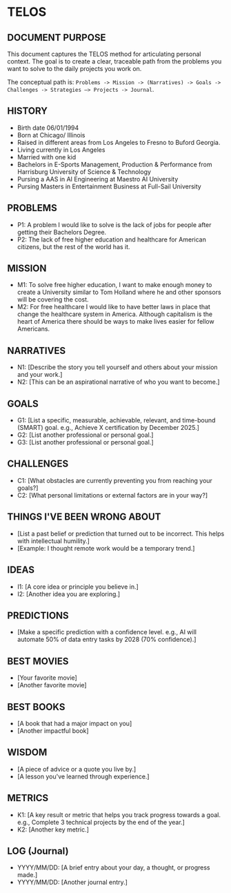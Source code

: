 
# TELOS

## DOCUMENT PURPOSE

This document captures the TELOS method for articulating personal context. The goal is to create a clear, traceable path from the problems you want to solve to the daily projects you work on.

The conceptual path is: `Problems -> Mission -> (Narratives) -> Goals -> Challenges -> Strategies —> Projects -> Journal`.

## HISTORY

- Birth date 06/01/1994 
- Born at Chicago/ Illinois
- Raised in different areas from Los Angeles to Fresno to Buford Georgia. 
- Living currently in Los Angeles
- Married with one kid 
- Bachelors in E-Sports Management, Production & Performance from Harrisburg University of Science & Technology
- Pursing a AAS in AI Engineering at Maestro AI University
- Pursing Masters in Entertainment Business at Full-Sail University 

## PROBLEMS

- P1: A problem I would like to solve is the lack of jobs for people after getting their Bachelors Degree. 
- P2: The lack of free higher education and healthcare for American citizens, but the rest of the world has it.

## MISSION

- M1: To solve free higher education, I want to make enough money to create a University similar to Tom Holland where he and other sponsors will be covering the cost. 
- M2: For free healthcare I would like to have better laws in place that change the healthcare system in America. Although capitalism is the heart of America there should be ways to make lives easier for fellow Americans.

## NARRATIVES

- N1: [Describe the story you tell yourself and others about your mission and your work.]
- N2: [This can be an aspirational narrative of who you want to become.]

## GOALS

- G1: [List a specific, measurable, achievable, relevant, and time-bound (SMART) goal. e.g., Achieve X certification by December 2025.]
- G2: [List another professional or personal goal.]
- G3: [List another professional or personal goal.]

## CHALLENGES

- C1: [What obstacles are currently preventing you from reaching your goals?]
- C2: [What personal limitations or external factors are in your way?]

## THINGS I'VE BEEN WRONG ABOUT

- [List a past belief or prediction that turned out to be incorrect. This helps with intellectual humility.]
- [Example: I thought remote work would be a temporary trend.]

## IDEAS

- I1: [A core idea or principle you believe in.]
- I2: [Another idea you are exploring.]

## PREDICTIONS

- [Make a specific prediction with a confidence level. e.g., AI will automate 50% of data entry tasks by 2028 (70% confidence).]

## BEST MOVIES

- [Your favorite movie]
- [Another favorite movie]

## BEST BOOKS

- [A book that had a major impact on you]
- [Another impactful book]

## WISDOM

- [A piece of advice or a quote you live by.]
- [A lesson you've learned through experience.]

## METRICS

- K1: [A key result or metric that helps you track progress towards a goal. e.g., Complete 3 technical projects by the end of the year.]
- K2: [Another key metric.]

## LOG (Journal)

- YYYY/MM/DD: [A brief entry about your day, a thought, or progress made.]
- YYYY/MM/DD: [Another journal entry.]
